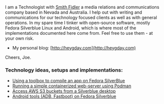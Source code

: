 I am a Technologist with [Smith Fidler](http://smithfidler.com) a media relations and communications company based in Nevada and Australia. I help out with writing and communications for our technology focused clients as well as with general operations. In my spare time I tinker with open-source software, mostly Fedora Silverblue Linux and Android, which is where most of the implementations documented here come from. Feel free to use them - at your own risk.

* My personal blog: [http://heygday.com](http://heygday.com)

Cheers, Joe.

### Technology ideas, setups and implementations:

* [Using a toolbox to compile an app on Fedora SilverBlue](https://github.com/joefidler/joefidler.github.io/wiki/Compile-a-C-language-app-on-Fedora-Silverblue-using-a-toolbox)
* [Running a simple containerized web-server using Podman](https://github.com/joefidler/joefidler.github.io/wiki/Quick-&-easy-containerized-web-server-with-Podman)
* [Access AWS S3 buckets from a Silverblue desktop](https://github.com/joefidler/joefidler.github.io/wiki/Access-S3-buckets-from-Fedora-SIlverblue)
* [Android tools (ADB, Fastboot) on Fedora Silverblue](https://github.com/joefidler/joefidler.github.io/wiki/Using-Android-tools-(ADB,-Fastboot)-on-Fedora-Silverblue)
